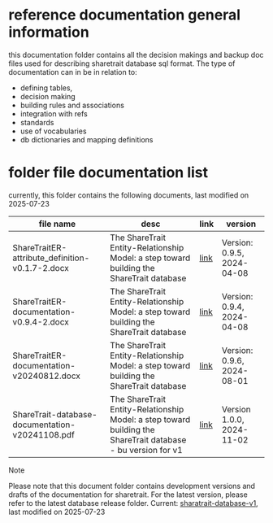 # reference documentation general information

this documentation folder contains all the decision makings and backup doc files used for describing sharetrait database sql format. The type of documentation can in be in relation to:
- defining tables,
- decision making
- building rules and associations
- integration with refs
- standards
- use of vocabularies
- db dictionaries and mapping definitions

# folder file documentation list

currently, this folder contains the following documents, last modified on 2025-07-23

| file name | desc | link | version |
| --- | --- | --- | --- |
| ShareTraitER-attribute_definition-v0.1.7-2.docx | The ShareTrait Entity-Relationship Model: a step toward building the ShareTrait database | [link](https://github.com/ShareTraitProject/ShareTraitDatabase/blob/main/documentation/ShareTraitER-attribute_definition-v0.1.7-2.docx) | Version: 0.9.5, 2024-04-08 |
| ShareTraitER-documentation-v0.9.4-2.docx | The ShareTrait Entity-Relationship Model: a step toward building the ShareTrait database | [link](https://github.com/ShareTraitProject/ShareTraitDatabase/blob/main/documentation/ShareTraitER-documentation-v0.9.4-2.docx) | Version: 0.9.4, 2024-04-08 |
| ShareTraitER-documentation-v20240812.docx | The ShareTrait Entity-Relationship Model: a step toward building the ShareTrait database | [link](https://github.com/ShareTraitProject/ShareTraitDatabase/blob/main/documentation/ShareTraitER-documentation-v20240812.docx) | Version: 0.9.6, 2024-08-01 |
| ShareTrait-database-documentation-v20241108.pdf | The ShareTrait Entity-Relationship Model: a step toward building the ShareTrait database - bu version for v1 | [link](https://github.com/ShareTraitProject/ShareTraitDatabase/blob/main/documentation/ShareTrait-database-documentation-v20241108.pdf) | Version 1.0.0, 2024-11-02 |


> [!NOTE] 
Please note that this document folder contains development versions and drafts of the documentation for sharetrait. For the latest version, please refer to the latest database release folder. Current: [sharatrait-database-v1](https://github.com/ShareTraitProject/ShareTraitDatabase/tree/main/sharetrait-database-v1), last modified on 2025-07-23
